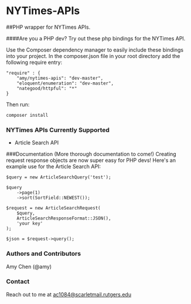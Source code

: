 NYTimes-APIs
============

##PHP wrapper for NYTimes APIs.

####Are you a PHP dev? Try out these php bindings for the NYTimes API.

Use the Composer dependency manager to easily include these bindings into your project. In the composer.json file in your root directory add the following require entry:

```
"require" : {
    "amy/nytimes-apis": "dev-master",
    "eloquent/enumeration": "dev-master",
    "nategood/httpful": "*"
}
```

Then run:

```
composer install
```

### NYTimes APIs Currently Supported
* Article Search API

###Documentation
(More thorough documentation to come!)
Creating request response objects are now super easy for PHP devs! Here's an example use for the Article Search API:

```
$query = new ArticleSearchQuery('test');

$query
    ->page(1)
    ->sort(SortField::NEWEST());

$request = new ArticleSearchRequest(
    $query,
    ArticleSearchResponseFormat::JSON(),
    'your key'
);

$json = $request->query();
```

### Authors and Contributors
Amy Chen (@amy)

### Contact
Reach out to me at ac1084@scarletmail.rutgers.edu

